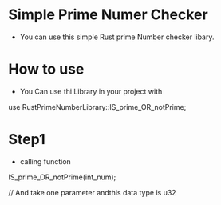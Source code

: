 # Simple Prime Numer Checker
* You can use this simple Rust prime Number checker libary.


# How to use
* You Can use thi Library in your project with

 use RustPrimeNumberLibrary::IS_prime_OR_notPrime;

# Step1 

* calling function 

 IS_prime_OR_notPrime(int_num);

// And take one parameter andthis data type is u32
